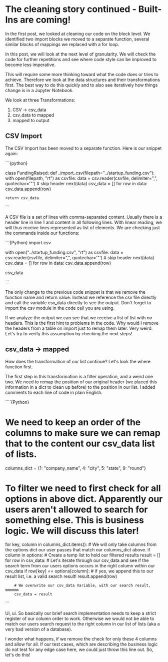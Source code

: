 # The cleaning story continued - Built-Ins are coming!

In the first post, we looked at cleaning our code on the block level. We identified two import blocks we moved to a separate function, several similar blocks of mappings we replaced with a for loop.

In this post, we will look at the next level of granularity. We will check the code for further repetitions and see where code style can be improved to become less imperative.

This will require some more thinking toward what the code does or tries to achieve. Therefore we look at the data structures and their transformations first. The best way to do this quickly and to also see iteratively how things change is in a Jupyter Notebook.

We look at three Transformations:
1. CSV -> csv_data
2. csv_data to mapped
3. mapped to output


## CSV Import

The CSV Import has been moved to a separate function. Here is our snippet again:

´´´{python}

class FundingRaised:
    def _import_csv(filepath="../startup_funding.csv"):
        with open(filepath, "rt") as csvfile:
            data = csv.reader(csvfile, delimiter=",", quotechar='"')
            # skip header
            next(data)
            csv_data = []
            for row in data:
                csv_data.append(row)

    return csv_data
´´´

A CSV file is a set of lines with comma-separated content. Usually there is a header line in line 1 and content in all following lines. With linear reading, we will thus receive lines represented as list of elements. We are checking just the commands inside our functions:

´´´{Python}
import csv

with open("../startup_funding.csv", "rt") as csvfile:
    data = csv.reader(csvfile, delimiter=",", quotechar='"')
    # skip header
    next(data)
    csv_data = []
    for row in data:
        csv_data.append(row)

csv_data

´´´

The only change to the previous code snippet is that we remove the function name and return value. Instead we reference the csv file directly and call the variable csv_data directly to see the output. Don't forget to import the csv module in the code cell you are using.

If we analyze the output we can see that we receive a list of list with no headers. This is the first hint to problems in the code. Why would I remove the headers from a table on import just to remap them later. Very weird. Let's try to verify this assumption by checking the next steps!


## csv_data -> mapped

How does the transformation of our list continue? Let's look the where function first.

The first step in this transformation is a filter operation, and a weird one two. We need to remap the position of our original header (we placed this information in a dict to clean up before) to the position in our list. I added comments to each line of code in plain English.  


´´´´{Python}
# We need to keep an order of the columns to make sure we can remap that to the content our csv_data list of lists. 
columns_dict = {1: "company_name", 4: "city", 5: "state", 9: "round"}
# To filter we need to first check for all options in above dict. Apparently our users aren't allowed to search for something else. This is business logic. We will discuss this later!
for key, column in columns_dict.items():
    # We will only take columns from the options dict our user passes that match our columns_dict above. 
    if column in options:
        # Create a temp list to hold our filtered results
        result = []
        for row in csv_data:
            # Let's iterate through our csv_data and see if the search term from our users options occurs in the right column within our csv_data
            if row[key] == options[column]:
                # if yes, we append this to our result list, i.e. a valid search result!
                result.append(row)
                
        # We overwrite our csv_data Variable, with our search result, mmmmmm                
        csv_data = result

´´´

Ui, ui. So basically our brief search implementation needs to keep a strict register of our column order to work. Otherwise we would not be able to match our users search request to the right column in our list of lists (aka a very bad version of a database).

I wonder what happens, if we remove the check for only these 4 columns and allow for all. If our test cases, which are describing the business logic do not test for any edge case here, we could just throw this line out. So, let's do this!



